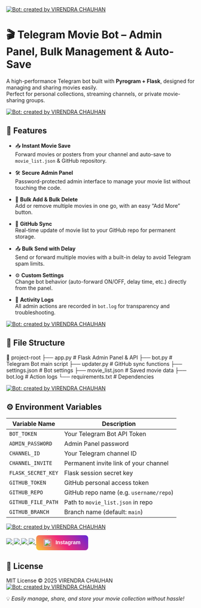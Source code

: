 <a href="https://github.com/Liveserver01/Tech_by_veer" target="_blank">
  <img src="https://img.shields.io/badge/Bot%20Creator-VIRENDRA%20CHAUHAN-4CAF50?style=for-the-badge" alt="Bot: created by VIRENDRA CHAUHAN"/>
</a>


# 🎬 Telegram Movie Bot – Admin Panel, Bulk Management & Auto-Save  

A high-performance Telegram bot built with **Pyrogram + Flask**, designed for managing and sharing movies easily.  
Perfect for personal collections, streaming channels, or private movie-sharing groups.

<a href="https://github.com/Liveserver01/Tech_by_veer" target="_blank">
  <img src="https://img.shields.io/badge/Bot%20Creator-VIRENDRA%20CHAUHAN-4CAF50?style=for-the-badge" alt="Bot: created by VIRENDRA CHAUHAN"/>
</a>


## 🚀 Features  

- 📥 **Instant Movie Save**  
  Forward movies or posters from your channel and auto-save to `movie_list.json` & GitHub repository.  

- 🛠 **Secure Admin Panel**  
  Password-protected admin interface to manage your movie list without touching the code.  

- 📌 **Bulk Add & Bulk Delete**  
  Add or remove multiple movies in one go, with an easy “Add More” button.  

- 🔄 **GitHub Sync**  
  Real-time update of movie list to your GitHub repo for permanent storage.  

- 📤 **Bulk Send with Delay**  
  Send or forward multiple movies with a built-in delay to avoid Telegram spam limits.  

- ⚙ **Custom Settings**  
  Change bot behavior (auto-forward ON/OFF, delay time, etc.) directly from the panel.  

- 📝 **Activity Logs**  
  All admin actions are recorded in `bot.log` for transparency and troubleshooting.  

<a href="https://github.com/Liveserver01/Tech_by_veer" target="_blank">
  <img src="https://img.shields.io/badge/Bot%20Creator-VIRENDRA%20CHAUHAN-4CAF50?style=for-the-badge" alt="Bot: created by VIRENDRA CHAUHAN"/>
</a>

## 📂 File Structure  

📁 project-root
├── app.py # Flask Admin Panel & API
├── bot.py # Telegram Bot main script
├── updater.py # GitHub sync functions
├── settings.json # Bot settings
├── movie_list.json # Saved movie data
├── bot.log # Action logs
└── requirements.txt # Dependencies


<a href="https://github.com/Liveserver01/Tech_by_veer" target="_blank">
  <img src="https://img.shields.io/badge/Bot%20Creator-VIRENDRA%20CHAUHAN-4CAF50?style=for-the-badge" alt="Bot: created by VIRENDRA CHAUHAN"/>
</a>

## ⚙ Environment Variables  

| Variable Name         | Description |
|-----------------------|-------------|
| `BOT_TOKEN`           | Your Telegram Bot API Token |
| `ADMIN_PASSWORD`      | Admin Panel password |
| `CHANNEL_ID`          | Your Telegram channel ID |
| `CHANNEL_INVITE`      | Permanent invite link of your channel |
| `FLASK_SECRET_KEY`    | Flask session secret key |
| `GITHUB_TOKEN`        | GitHub personal access token |
| `GITHUB_REPO`         | GitHub repo name (e.g. `username/repo`) |
| `GITHUB_FILE_PATH`    | Path to `movie_list.json` in repo |
| `GITHUB_BRANCH`       | Branch name (default: `main`) |

<a href="https://github.com/Liveserver01/Tech_by_veer" target="_blank">
  <img src="https://img.shields.io/badge/Bot%20Creator-VIRENDRA%20CHAUHAN-4CAF50?style=for-the-badge" alt="Bot: created by VIRENDRA CHAUHAN"/>
</a>
<p align="left">
  <a href="https://facebook.com/virendrachauhan012" target="_blank">
    <img src="https://img.shields.io/badge/Facebook-1877F2?style=for-the-badge&logo=facebook&logoColor=white" />
  </a>
  <a href="https://youtube.com/@Technical-hack-guide" target="_blank">
    <img src="https://img.shields.io/badge/YouTube-FF0000?style=for-the-badge&logo=youtube&logoColor=white" />
  </a>
  <a href="https://t.me/TechnicalHackGuide" target="_blank">
  <img src="https://img.shields.io/badge/Telegram-26A5E4?style=for-the-badge&logo=telegram&logoColor=white" />
</a>
  <a href="https://www.threads.net/@virendra_chauhan_1" target="_blank">
    <img src="https://img.shields.io/badge/Threads-000000?style=for-the-badge&logo=threads&logoColor=white" />
  </a>
<a href="https://instagram.com/virendra_chauhan_1" target="_blank" 
   style="display:inline-block; text-decoration:none; 
          background: linear-gradient(45deg, #f9ce34, #ee2a7b, #6228d7); 
          color:white; padding:10px 20px; border-radius:8px; 
          font-family:sans-serif; font-weight:bold;">
  <img src="https://cdn-icons-png.flaticon.com/512/174/174855.png" 
       alt="Instagram" style="height:20px; vertical-align:middle; margin-right:8px;">
  Instagram
</a>
</p>


## 📜 License  

MIT License © 2025 VIRENDRA CHAUHAN 
<a href="https://github.com/Liveserver01/Tech_by_veer" target="_blank">
  <img src="https://img.shields.io/badge/Bot%20Creator-VIRENDRA%20CHAUHAN-4CAF50?style=for-the-badge" alt="Bot: created by VIRENDRA CHAUHAN"/>
</a>

💡 *Easily manage, share, and store your movie collection without hassle!*  
